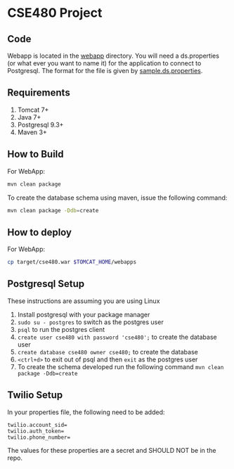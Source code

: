 # CSE480 Project

## Code
Webapp is located in the [webapp](webapp/) directory. You will need a ds.properties (or what ever you want to name it) for the application to connect to Postgresql. The format for the file is given by [sample.ds.properties](sample.ds.properties).

## Requirements
1. Tomcat 7+
2. Java 7+
3. Postgresql 9.3+
4. Maven 3+

## How to Build
For WebApp:

```bash
mvn clean package
```

To create the database schema using maven, issue the following command:

```bash
mvn clean package -Ddb=create
```

## How to deploy
For WebApp:

```bash
cp target/cse480.war $TOMCAT_HOME/webapps
```

## Postgresql Setup
These instructions are assuming you are using Linux

1. Install postgresql with your package manager
2. `sudo su - postgres` to switch as the postgres user
3. `psql` to run the postgres client
4. `create user cse480 with password 'cse480';` to create the database user
5. `create database cse480 owner cse480;` to create the database
6. `<ctrl+d>` to exit out of psql and then `exit` as the postgres user
7. To create the schema developed run the following command `mvn clean package -Ddb=create`

## Twilio Setup
In your properties file, the following need to be added:

```
twilio.account_sid=
twilio.auth_token=
twilio.phone_number=
```

The values for these properties are a secret and SHOULD NOT be in the repo.

